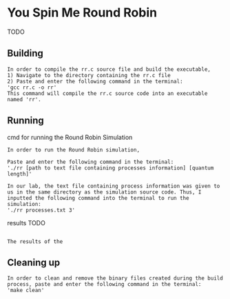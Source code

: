 # You Spin Me Round Robin

TODO

## Building

```shell
In order to compile the rr.c source file and build the executable,
1) Navigate to the directory containing the rr.c file
2) Paste and enter the following command in the terminal:
'gcc rr.c -o rr'
This command will compile the rr.c source code into an executable named 'rr'.
```

## Running

cmd for running the Round Robin Simulation
```shell
In order to run the Round Robin simulation,

Paste and enter the following command in the terminal:
'./rr [path to text file containing processes information] [quantum length]'

In our lab, the text file containing process information was given to us in the same directory as the simulation source code. Thus, I inputted the following command into the terminal to run the simulation:
'./rr processes.txt 3'

```

results TODO
```shell

The results of the 

```

## Cleaning up

```shell
In order to clean and remove the binary files created during the build process, paste and enter the following command in the terminal:
'make clean'
```
